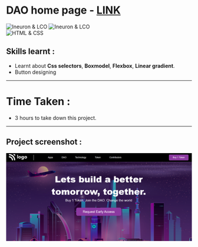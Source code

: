 # DAO home page - [LINK](https://dao5-home-page.netlify.app)
![Ineuron & LCO](https://img.shields.io/badge/Ineuron-LCO-brightgreen) 
![Ineuron & LCO](https://img.shields.io/badge/Hitesh%20Choudhary-Full--stack--JS--bootcamp-brightgreen)
<br>
![HTML & CSS](https://img.shields.io/badge/HTML-CSS-yellowgreen)

## Skills learnt :
- Learnt about **Css selectors**, **Boxmodel**, **Flexbox**, **Linear gradient**.
- Button designing
***
# Time Taken :
- 3 hours to take down this project.
***
## Project screenshot :
![Project-5/DAO home page](Project-screenshot.PNG)